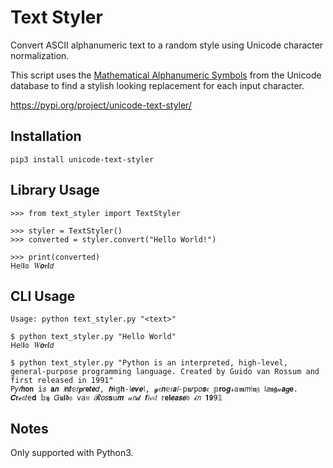 # Text Styler
Convert ASCII alphanumeric text to a random style using Unicode character normalization.

This script uses the [Mathematical Alphanumeric Symbols](https://en.wikipedia.org/wiki/Mathematical_Alphanumeric_Symbols) from the Unicode database to find a stylish looking replacement for each input character.

https://pypi.org/project/unicode-text-styler/

## Installation
    pip3 install unicode-text-styler

## Library Usage
    >>> from text_styler import TextStyler

    >>> styler = TextStyler()
    >>> converted = styler.convert("Hello World!")
    
    >>> print(converted)
    𝖧𝖾𝔩𝖑𝕠 𝑊𝙤𝒓𝒍𝘥

## CLI Usage
    Usage: python text_styler.py "<text>"

    $ python text_styler.py "Hello World"
    𝖧𝖾𝔩𝖑𝕠 𝑊𝙤𝒓𝒍𝘥
    
    $ python text_styler.py "Python is an interpreted, high-level, general-purpose programming language. Created by Guido van Rossum and first released in 1991"
    𝖯𝑦𝓉𝙝𝗼𝗻 𝚒𝘴 𝐚𝙣 𝘪𝗻𝒕𝕖𝘳𝙥𝑟𝗲𝙩𝙚𝑑, 𝒉𝖎𝕘𝗵-𝔩𝙚𝒗𝒆𝔩, 𝓰𝔢𝙣𝕖𝔯𝙖𝘭-𝗉𝖚𝑟𝚙𝑜𝒔𝔢 𝕡𝐫𝗼𝒈𝓇𝕒𝖒𝑚𝔦𝖓𝔤 𝔩𝘢𝖓𝖌𝓊𝒂𝙜𝗲. 𝑪𝗿𝓮𝔞𝑡𝚎𝐝 𝕓𝖞 𝐺𝖚𝐢𝖉𝔬 𝗏𝖺𝔫 𝓡𝑜𝑠𝐬𝚞𝒎 𝒶𝘯𝓭 𝒇𝘪𝓇𝔰𝘵 𝕣𝗲𝐥𝙚𝙖𝙨𝙚𝔡 𝓲𝘯 𝟏𝟵𝟫𝟙

## Notes
Only supported with Python3.


